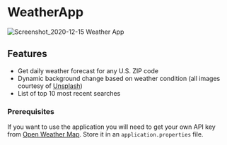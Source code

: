 # WeatherApp
![Screenshot_2020-12-15 Weather App](https://user-images.githubusercontent.com/26291536/102258185-a449ec00-3edb-11eb-8ea1-09b270c65cc5.png)

## Features
  - Get daily weather forecast for any U.S. ZIP code
  - Dynamic background change based on weather condition (all images courtesy of [Unsplash](https://unsplash.com/))
  - List of top 10 most recent searches

### Prerequisites
If you want to use the application you will need to get your own API key from [Open Weather Map](https://openweathermap.org/api). Store it in an `application.properties` file.